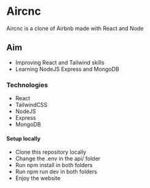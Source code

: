 # Aircnc

Aircnc is a clone of Airbnb made with React and Node

## Aim

- Improving React and Tailwind skills
- Learning NodeJS Express and MongoDB

### Technologies

- React
- TailwindCSS
- NodeJS
- Express
- MongoDB

#### Setup locally

- Clone this repository locally
- Change the .env in the api/ folder
- Run npm install in both folders
- Run npm run dev in both folders
- Enjoy the website
